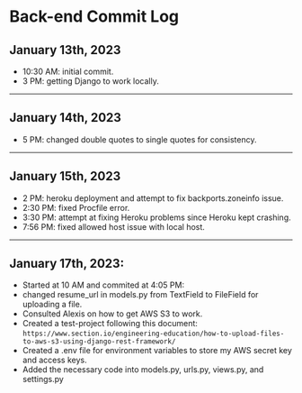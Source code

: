 # Back-end Commit Log

## January 13th, 2023
- 10:30 AM: initial commit.
- 3 PM: getting Django to work locally.
----
## January 14th, 2023
- 5 PM: changed double quotes to single quotes for consistency.
-----
## January 15th, 2023
- 2 PM: heroku deployment and attempt to fix backports.zoneinfo issue.
- 2:30 PM: fixed Procfile error.
- 3:30 PM: attempt at fixing Heroku problems since Heroku kept crashing.
- 7:56 PM: fixed allowed host issue with local host.
----
## January 17th, 2023:
- Started at 10 AM and commited at 4:05 PM:
- changed resume_url in models.py from TextField to FileField for uploading a file.
- Consulted Alexis on how to get AWS S3 to work.
- Created a test-project following this document: `https://www.section.io/engineering-education/how-to-upload-files-to-aws-s3-using-django-rest-framework/`
- Created a .env file for environment variables to store my AWS secret key and access keys.
- Added the necessary code into models.py, urls.py, views.py, and settings.py